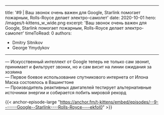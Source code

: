 
---
title: '#9 | Ваш звонок очень важен для Google, Starlink помогает пожарным, Rolls-Royce делает электро-самолет'
date: 2020-10-01
hero: /images/t-kittens_w_wide.png
excerpt: 'Ваш звонок очень важен для Google, Starlink помогает пожарным, Rolls-Royce делает электро-самолет'
timeToRead: 0
authors:
  - Dmitry Sitnikov
  - George Ymydykov
---

— Искусственный интеллект от Google теперь не только сам звонит, принимает и фильтрует звонки, но и сам висит на линии ожидания за хозяина<br/>
— Первое боевое использование спутникового интернета от Илона Маска состоялось в Вашингтоне<br/>
— Производитель реактивных двигателей тестирует альтернативные источники энергии и собирается побить мировой рекорд

{{< anchor-episode-large "https://anchor.fm/t-kittens/embed/episodes/--9-------Google--Starlink----Rolls-Royce----ekfol0" >}}
